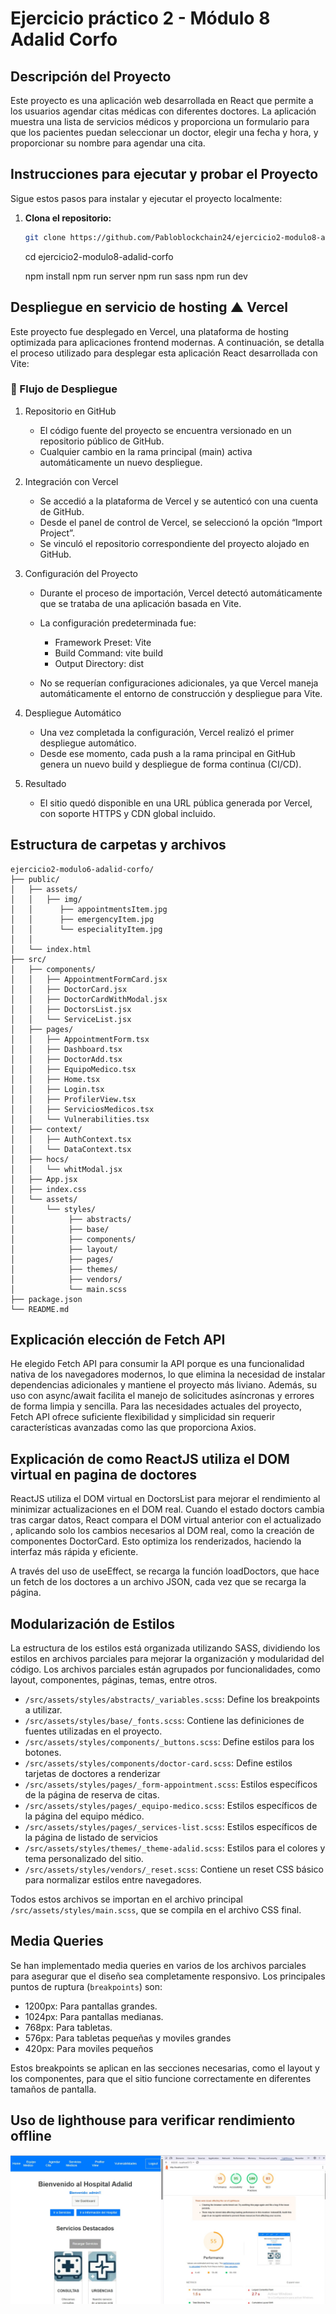 # Ejercicio práctico 2 - Módulo 8 Adalid Corfo

## Descripción del Proyecto

Este proyecto es una aplicación web desarrollada en React que permite a los usuarios agendar citas médicas con diferentes doctores. La aplicación muestra una lista de servicios médicos y proporciona un formulario para que los pacientes puedan seleccionar un doctor, elegir una fecha y hora, y proporcionar su nombre para agendar una cita.

## Instrucciones para ejecutar y probar el Proyecto

Sigue estos pasos para instalar y ejecutar el proyecto localmente:

1. **Clona el repositorio:**

   ```bash
   git clone https://github.com/Pabloblockchain24/ejercicio2-modulo8-adalid-corfo.git
   ```
   
   cd ejercicio2-modulo8-adalid-corfo

   npm install
   npm run server 
   npm run sass
   npm run dev 

##  Despliegue en servicio de hosting ▲ Vercel

Este proyecto fue desplegado en Vercel, una plataforma de hosting optimizada para aplicaciones frontend modernas. A continuación, se detalla el proceso utilizado para desplegar esta aplicación React desarrollada con Vite:

### 📁 Flujo de Despliegue

1. Repositorio en GitHub
   -  El código fuente del proyecto se encuentra versionado en un repositorio público de GitHub.
   -  Cualquier cambio en la rama principal (main) activa automáticamente un nuevo despliegue.

2. Integración con Vercel
   - Se accedió a la plataforma de Vercel y se autenticó con una cuenta de GitHub.
   - Desde el panel de control de Vercel, se seleccionó la opción “Import Project”.
   - Se vinculó el repositorio correspondiente del proyecto alojado en GitHub.

3. Configuración del Proyecto
   - Durante el proceso de importación, Vercel detectó automáticamente que se trataba de una aplicación basada en Vite.

   - La configuración predeterminada fue:
      - Framework Preset: Vite
      - Build Command: vite build
      - Output Directory: dist

   - No se requerían configuraciones adicionales, ya que Vercel maneja automáticamente el entorno de construcción y despliegue para Vite.

4. Despliegue Automático
   - Una vez completada la configuración, Vercel realizó el primer despliegue automático.
   -  Desde ese momento, cada push a la rama principal en GitHub genera un nuevo build y despliegue de forma continua (CI/CD).

5. Resultado
   - El sitio quedó disponible en una URL pública generada por Vercel, con soporte HTTPS y CDN global incluido.


## Estructura de carpetas y archivos

```
ejercicio2-modulo6-adalid-corfo/
├── public/
│   ├── assets/
│   │   ├── img/
│   │      ├── appointmentsItem.jpg
│   │      ├── emergencyItem.jpg
│   │      └── especialityItem.jpg
│   │    
│   └── index.html
├── src/
│   ├── components/
│   │   ├── AppointmentFormCard.jsx
│   │   ├── DoctorCard.jsx
│   │   ├── DoctorCardWithModal.jsx
│   │   ├── DoctorsList.jsx
│   │   └── ServiceList.jsx
│   ├── pages/
│   │   ├── AppointmentForm.tsx
│   │   ├── Dashboard.tsx
│   │   ├── DoctorAdd.tsx
│   │   ├── EquipoMedico.tsx
│   │   ├── Home.tsx
│   │   ├── Login.tsx
│   │   ├── ProfilerView.tsx
│   │   ├── ServiciosMedicos.tsx
│   │   └── Vulnerabilities.tsx
│   ├── context/
│   │   ├── AuthContext.tsx
│   │   └── DataContext.tsx
│   ├── hocs/
│   │   └── whitModal.jsx
│   ├── App.jsx
│   ├── index.css
│   └── assets/
│       └── styles/
│            ├── abstracts/
│            ├── base/
│            ├── components/
│            ├── layout/
│            ├── pages/
│            ├── themes/
│            ├── vendors/
│            └── main.scss
├── package.json
└── README.md
```

## Explicación elección de Fetch API

He elegido Fetch API para consumir la API porque es una funcionalidad nativa de los navegadores modernos, lo que elimina la necesidad de instalar dependencias adicionales y mantiene el proyecto más liviano. Además, su uso con async/await facilita el manejo de solicitudes asíncronas y errores de forma limpia y sencilla. Para las necesidades actuales del proyecto, Fetch API ofrece suficiente flexibilidad y simplicidad sin requerir características avanzadas como las que proporciona Axios.


## Explicación de como ReactJS utiliza el DOM virtual en pagina de doctores

ReactJS utiliza el DOM virtual en DoctorsList para mejorar el rendimiento al minimizar actualizaciones en el DOM real. Cuando el estado doctors cambia tras cargar datos, React compara el DOM virtual anterior con el actualizado , aplicando solo los cambios necesarios al DOM real, como la creación de componentes DoctorCard. Esto optimiza los renderizados, haciendo la interfaz más rápida y eficiente.

A través del uso de useEffect, se recarga la función loadDoctors, que hace un fetch de los doctores a un archivo JSON, cada vez que se recarga la página.

## Modularización de Estilos

La estructura de los estilos está organizada utilizando SASS, dividiendo los estilos en archivos parciales para mejorar la organización y modularidad del código. Los archivos parciales están agrupados por funcionalidades, como layout, componentes, páginas, temas, entre otros. 

- `/src/assets/styles/abstracts/_variables.scss`: Define los breakpoints a utilizar.
- `/src/assets/styles/base/_fonts.scss`: Contiene las definiciones de fuentes utilizadas en el proyecto.
- `/src/assets/styles/components/_buttons.scss`: Define estilos para los botones.
- `/src/assets/styles/components/doctor-card.scss`: Define estilos tarjetas de doctores a renderizar
- `/src/assets/styles/pages/_form-appointment.scss`: Estilos específicos de la página de reserva de citas.
- `/src/assets/styles/pages/_equipo-medico.scss`: Estilos específicos de la página del equipo médico.
- `/src/assets/styles/pages/_services-list.scss`: Estilos específicos de la página de listado de servicios
- `/src/assets/styles/themes/_theme-adalid.scss`: Estilos para el colores y tema personalizado del sitio.
- `/src/assets/styles/vendors/_reset.scss`: Contiene un reset CSS básico para normalizar estilos entre navegadores.

Todos estos archivos se importan en el archivo principal `/src/assets/styles/main.scss`, que se compila en el archivo CSS final.

## Media Queries

Se han implementado media queries en varios de los archivos parciales para asegurar que el diseño sea completamente responsivo. Los principales puntos de ruptura (`breakpoints`) son:

- 1200px: Para pantallas grandes.
- 1024px: Para pantallas medianas.
- 768px: Para tabletas.
- 576px: Para tabletas pequeñas y moviles grandes
- 420px: Para moviles pequeños

Estos breakpoints se aplican en las secciones necesarias, como el layout y los componentes, para que el sitio funcione correctamente en diferentes tamaños de pantalla.


## Uso de lighthouse para verificar rendimiento offline

![Rendimiento PWA en lighthouse ](/public/assets/imgs/lighthouse.jpg)

